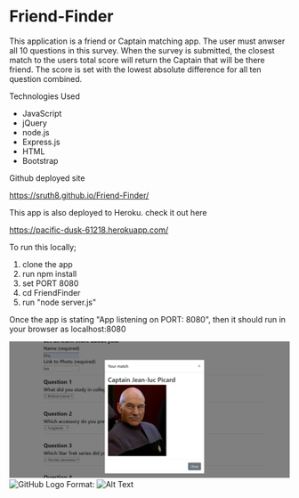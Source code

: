 # Friend-Finder

This  application is a friend or Captain matching app. The user must anwser all 10 questions in this survey. When the survey is submitted, the closest match to the users total score will return the Captain that will be there friend. The score is set with the lowest absolute difference for all ten question combined.
 
Technologies Used

* JavaScript
* jQuery
* node.js
* Express.js
* HTML
* Bootstrap

Github deployed site

https://sruth8.github.io/Friend-Finder/

This app is also deployed to Heroku. check it out here 

https://pacific-dusk-61218.herokuapp.com/

To run this locally;
1. clone the app
2. run npm install
3. set PORT 8080
4. cd FriendFinder
5. run "node server.js"

Once the app is stating "App listening on PORT: 8080", then it should run in your browser as localhost:8080 

	
![Image of Friend Finder](/images/FF-captain.png)
![GitHub Logo](/images/logo.png)
Format: ![Alt Text](url)